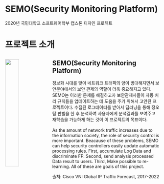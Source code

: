 # SEMO(Security Monitoring Platform)
2020년 국민대학교 소프트웨어학부 캡스톤 디자인 프로젝트


# 프로젝트 소개

<img align="left" width="30%" height="30%" src="https://i.imgur.com/JlF1Rgj.png"></img>
**SEMO(Security Monitoring Platform)**
---
정보화 시대를 맞아 네트워크 트래픽의 양이 방대해지면서 보안분야에서의 보안 관제의 역할이 더욱 중요해지고 있다. SEMO는 이러한 문제를 해결하고자 보안관제사들이 자동 처리 규칙들을 업데이트하는 데 도움을 주기 위해서 고안된 프로젝트이다. 수집된 로그데이터를 받아서 딥러닝을 통해 정오탐 판별을 한 후 분석하여 사용자에게 분석결과를 보여주고 재학습을 가능하게 하는 것이 이 프로젝트의 목표이다.<br><br>
As the amount of network traffic increases due to the information society, the role of security control is more important. Beacause of these problems, SEMO can help security controllers easily update automatic processing rules. First, accumulate Log Data and discriminate FP. Second, send analysis processed Data result to users. Third, Make possible to re-learning. All of these are goals of this project.





출처: Cisco VNI Global IP Traffic Forecast, 2017-2022
